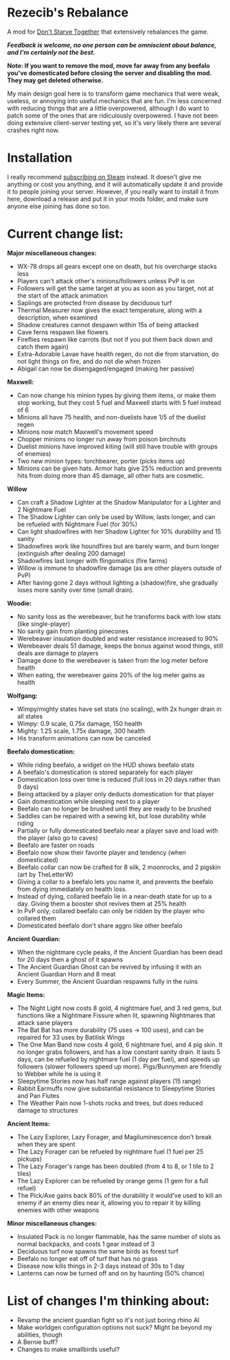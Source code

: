 # Rezecib's Rebalance
A mod for [Don't Starve Together](http://store.steampowered.com/app/322330/) that extensively rebalances the game.

_**Feedback is welcome, no one person can be omniscient about balance, and I'm certainly not the best.**_

**Note: If you want to remove the mod, move far away from any beefalo you've domesticated before closing the server and disabling the mod. They may get deleted otherwise.**

My main design goal here is to transform game mechanics that were weak, useless, or annoying into useful mechanics that are fun. I'm less concerned with reducing things that are a little overpowered, although I do want to patch some of the ones that are ridiculously overpowered. I have not been doing extensive client-server testing yet, so it's very likely there are several crashes right now.

# Installation
I really recommend [subscribing on Steam](http://steamcommunity.com/sharedfiles/filedetails/?id=741879530) instead. It doesn't give me anything or cost you anything, and it will automatically update it and provide it to people joining your server. However, if you really want to install it from here, download a release and put it in your mods folder, and make sure anyone else joining has done so too.

# Current change list:

**Major miscellaneous changes:**
- WX-78 drops all gears except one on death, but his overcharge stacks less
- Players can't attack other's minions/followers unless PvP is on
- Followers will get the same target at you as soon as you target, not at the start of the attack animation
- Saplings are protected from disease by deciduous turf
- Thermal Measurer now gives the exact temperature, along with a description, when examined
- Shadow creatures cannot despawn within 15s of being attacked
- Cave ferns respawn like flowers
- Fireflies respawn like carrots (but not if you put them back down and catch them again)
- Extra-Adorable Lavae have health regen, do not die from starvation, do not light things on fire, and do not die when frozen
- Abigail can now be disengaged/engaged (making her passive)

**Maxwell:**
- Can now change his minion types by giving them items, or make them stop working, but they cost 5 fuel and Maxwell starts with 5 fuel instead of 6
- Minions all have 75 health, and non-duelists have 1/5 of the duelist regen
- Minions now match Maxwell's movement speed
- Chopper minions no longer run away from poison birchnuts
- Duelist minions have improved kiting (will still have trouble with groups of enemies)
- Two new minion types: torchbearer, porter (picks items up)
- Minions can be given hats. Armor hats give 25% reduction and prevents hits from doing more than 45 damage, all other hats are cosmetic.

**Willow**
- Can craft a Shadow Lighter at the Shadow Manipulator for a Lighter and 2 Nightmare Fuel
- The Shadow Lighter can only be used by Willow, lasts longer, and can be refueled with Nightmare Fuel (for 30%)
- Can light shadowfires with her Shadow Lighter for 10% durability and 15 sanity
- Shadowfires work like houndfires but are barely warm, and burn longer (extinguish after dealing 200 damage)
- Shadowfires last longer with flingomatics (fire farms)
- Willow is immune to shadowfire damage (as are other players outside of PvP)
- After having gone 2 days without lighting a (shadow)fire, she gradually loses more sanity over time (small drain).

**Woodie:**
- No sanity loss as the werebeaver, but he transforms back with low stats (like single-player)
- No sanity gain from planting pinecones
- Werebeaver insulation doubled and water resistance increased to 90%
- Werebeaver deals 51 damage, keeps the bonus against wood things, still deals axe damage to players
- Damage done to the werebeaver is taken from the log meter before health
- When eating, the werebeaver gains 20% of the log meter gains as health

**Wolfgang:**
- Wimpy/mighty states have set stats (no scaling), with 2x hunger drain in all states
- Wimpy: 0.9 scale, 0.75x damage, 150 health
- Mighty: 1.25 scale, 1.75x damage, 300 health
- His transform animations can now be canceled

**Beefalo domestication:**
- While riding beefalo, a widget on the HUD shows beefalo stats
- A beefalo's domestication is stored separately for each player
- Domestication loss over time is reduced (full loss in 20 days rather than 9 days)
- Being attacked by a player only deducts domestication for that player
- Gain domestication while sleeping next to a player
- Beefalo can no longer be brushed until they are ready to be brushed
- Saddles can be repaired with a sewing kit, but lose durability while riding
- Partially or fully domesticated beefalo near a player save and load with the player (also go to caves)
- Beefalo are faster on roads
- Beefalo now show their favorite player and tendency (when domesticated)
- Beefalo collar can now be crafted for 8 silk, 2 moonrocks, and 2 pigskin (art by TheLetterW)
- Giving a collar to a beefalo lets you name it, and prevents the beefalo from dying immediately on health loss.
- Instead of dying, collared beefalo lie in a near-death state for up to a day. Giving them a booster shot revives them at 25% health
- In PvP only, collared beefalo can only be ridden by the player who collared them
- Domesticated beefalo don't share aggro like other beefalo

**Ancient Guardian:**
- When the nightmare cycle peaks, if the Ancient Guardian has been dead for 20 days then a ghost of it spawns
- The Ancient Guardian Ghost can be revived by infusing it with an Ancient Guardian Horn and 8 meat
- Every Summer, the Ancient Guardian respawns fully in the ruins

**Magic Items:**
- The Night Light now costs 8 gold, 4 nightmare fuel, and 3 red gems, but functions like a Nightmare Fissure when lit, spawning Nightmares that attack sane players
- The Bat Bat has more durability (75 uses -> 100 uses), and can be repaired for 33 uses by Batilisk Wings
- The One Man Band now costs 4 gold, 6 nightmare fuel, and 4 pig skin. It no longer grabs followers, and has a low constant sanity drain. It lasts 5 days, can be refueled by nightmare fuel (1 day per fuel), and speeds up followers (slower followers speed up more). Pigs/Bunnymen are friendly to Webber while he is using it
- Sleepytime Stories now has half range against players (15 range)
- Rabbit Earmuffs now give substantial resistance to Sleepytime Stories and Pan Flutes
- The Weather Pain now 1-shots rocks and trees, but does reduced damage to structures

**Ancient Items:**
- The Lazy Explorer, Lazy Forager, and Magiluminescence don't break when they are spent
- The Lazy Forager can be refueled by nightmare fuel (1 fuel per 25 pickups)
- The Lazy Forager's range has been doubled (from 4 to 8, or 1 tile to 2 tiles)
- The Lazy Explorer can be refueled by orange gems (1 gem for a full refuel)
- The Pick/Axe gains back 80% of the durability it would've used to kill an enemy if an enemy dies near it, allowing you to repair it by killing enemies with other weapons

**Minor miscellaneous changes:**
- Insulated Pack is no longer flammable, has the same number of slots as normal backpacks, and costs 1 gear instead of 3
- Deciduous turf now spawns the same birds as forest turf
- Beefalo no longer eat off of turf that has no grass
- Disease now kills things in 2-3 days instead of 30s to 1 day
- Lanterns can now be turned off and on by haunting (50% chance)

# List of changes I'm thinking about:
- Revamp the ancient guardian fight so it's not just boring rhino AI
- Make worldgen configuration options not suck? Might be beyond my abilities, though
- A Bernie buff?
- Changes to make smallbirds useful?
